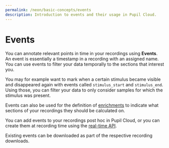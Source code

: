 ```yaml
---
permalink: /neon/basic-concepts/events
description: Introduction to events and their usage in Pupil Cloud.
---
```


# Events
You can annotate relevant points in time in your recordings using **Events**. An event is essentially a timestamp in a recording with an assigned name. You can use events to filter your data temporally to the sections that interest you. 

You may for example want to mark when a certain stimulus became visible and disappeared again with events called `stimulus_start` and `stimulus_end`. Using those, you can filter your data to only consider samples for which the stimulus was present.

Events can also be used for the definition of [enrichments](/neon/enrichments) to indicate what sections of your recordings they should be calculated on.

You can add events to your recordings post hoc in Pupil Cloud, or you can create them at recording time using the [real-time API](/neon/real-time-api/introduction).

Existing events can be downloaded as part of the respective recording downloads.